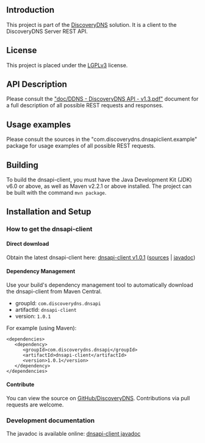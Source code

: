 ## Introduction

This project is part of the [DiscoveryDNS](http://www.discoverydns.com) solution. It is a client to the DiscoveryDNS Server REST API.

## License

This project is placed under the [LGPLv3](http://www.gnu.org/licenses/lgpl.txt) license.

## API Description

Please consult the <a href="http://discoverydns.github.io/dnsapi-client/doc/DDNS%20-%20DiscoveryDNS%20API%20-%20v1.3.pdf">"doc/DDNS - DiscoveryDNS API - v1.3.pdf"</a> document for a full description of all possible REST requests and responses.

## Usage examples

Please consult the sources in the "com.discoverydns.dnsapiclient.example" package for usage examples of all possible REST requests.

## Building

To build the dnsapi-client, you must have the Java Development Kit (JDK) v6.0 or above, as well as Maven v2.2.1 or above installed. The project can be built with the command `mvn package`.

## Installation and Setup

### How to get the dnsapi-client

#### Direct download

Obtain the latest dnsapi-client here: [dnsapi-client v1.0.1](http://discoverydns.github.io/dnsapi-client/repo/dnsapi-client-1.0.1.jar) ([sources](http://discoverydns.github.io/dnsapi-client/repo/dnsapi-client-1.0.1-sources.jar) | [javadoc](http://discoverydns.github.io/dnsapi-client/repo/dnsapi-client-1.0.1-javadoc.jar))

#### Dependency Management

Use your build's dependency management tool to automatically download the dnsapi-client from Maven Central.

* groupId: `com.discoverydns.dnsapi`
* artifactId: `dnsapi-client`
* version: `1.0.1`

For example (using Maven):

    <dependencies>
       <dependency>
          <groupId>com.discoverydns.dnsapi</groupId>
          <artifactId>dnsapi-client</artifactId>
          <version>1.0.1</version>
       </dependency>
    </dependencies>

#### Contribute

You can view the source on [GitHub/DiscoveryDNS](http://github.com/discoverydns/dnsapi-client). Contributions via pull requests are welcome.

### Development documentation

The javadoc is available online: [dnsapi-client javadoc](http://discoverydns.github.io/dnsapi-client/repo/dnsapi-client-1.0.1-javadoc.jar)

